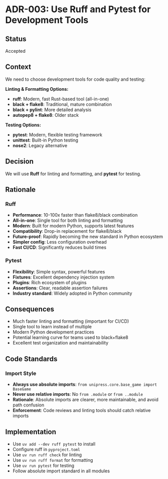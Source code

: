 # ADR-003: Use Ruff and Pytest for Development Tools

## Status
Accepted

## Context
We need to choose development tools for code quality and testing:

**Linting & Formatting Options:**
- **ruff**: Modern, fast Rust-based tool (all-in-one)
- **black + flake8**: Traditional, mature combination
- **black + pylint**: More detailed analysis
- **autopep8 + flake8**: Older stack

**Testing Options:**
- **pytest**: Modern, flexible testing framework
- **unittest**: Built-in Python testing
- **nose2**: Legacy alternative

## Decision
We will use **Ruff** for linting and formatting, and **pytest** for testing.

## Rationale

### Ruff
- **Performance**: 10-100x faster than flake8/black combination
- **All-in-one**: Single tool for both linting and formatting
- **Modern**: Built for modern Python, supports latest features
- **Compatibility**: Drop-in replacement for flake8/black
- **Future-proof**: Rapidly becoming the new standard in Python ecosystem
- **Simpler config**: Less configuration overhead
- **Fast CI/CD**: Significantly reduces build times

### Pytest
- **Flexibility**: Simple syntax, powerful features
- **Fixtures**: Excellent dependency injection system
- **Plugins**: Rich ecosystem of plugins
- **Assertions**: Clear, readable assertion failures
- **Industry standard**: Widely adopted in Python community

## Consequences
- Much faster linting and formatting (important for CI/CD)
- Single tool to learn instead of multiple
- Modern Python development practices
- Potential learning curve for teams used to black+flake8
- Excellent test organization and maintainability

## Code Standards

### Import Style
- **Always use absolute imports**: `from unipress.core.base_game import BaseGame`
- **Never use relative imports**: No `from .module` or `from ..module`
- **Rationale**: Absolute imports are clearer, more maintainable, and avoid path confusion
- **Enforcement**: Code reviews and linting tools should catch relative imports

## Implementation
- Use `uv add --dev ruff pytest` to install
- Configure ruff in `pyproject.toml`
- Use `uv run ruff check` for linting
- Use `uv run ruff format` for formatting
- Use `uv run pytest` for testing
- Follow absolute import standard in all modules
